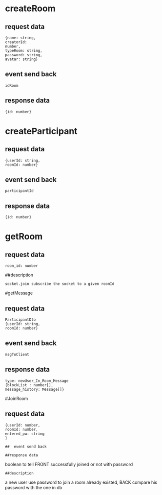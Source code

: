 # createRoom

## request data

```
{name: string,
creatorId:
number,
typeRoom: string,
password: string,
avatar: string}
```

##  event send back

```
idRoom
```

## response data

```
{id: number}
```
# createParticipant

## request data
```
{userId: string,
roomId: number}
```
##  event send back
```
participantId
```
## response data
```
{id: number}
```

# getRoom

## request data
```
room_id: number

```

##description
```
socket.join subscribe the socket to a given roomId
```
#getMessage

## request data
```
ParticipantDto
{userId: string,
roomId: number}
```
##  event send back
```
msgToClient
```
## response data
```
type: newUser_In_Room_Message
{blockList : number[],
message_history: Message[]}
```
#JoinRoom

## request data
```
{userId: number,
roomId: number,
entered_pw: string
}

##  event send back
```

```
##response data
```
boolean     to tell FRONT successfully joined or not with password
```
##description
```
a new user use password to join a room already existed, BACK compare his password with the one in db
```
